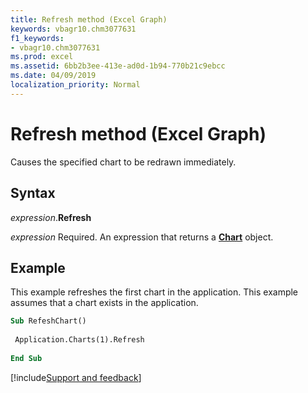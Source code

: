 ```yaml
---
title: Refresh method (Excel Graph)
keywords: vbagr10.chm3077631
f1_keywords:
- vbagr10.chm3077631
ms.prod: excel
ms.assetid: 6bb2b3ee-413e-ad0d-1b94-770b21c9ebcc
ms.date: 04/09/2019
localization_priority: Normal
---
```



# Refresh method (Excel Graph)

Causes the specified chart to be redrawn immediately.

## Syntax

_expression_.**Refresh**

_expression_ Required. An expression that returns a **[Chart](Excel.Chart-graph-object.md)** object.


## Example

This example refreshes the first chart in the application. This example assumes that a chart exists in the application.

```vb
Sub RefeshChart() 
 
 Application.Charts(1).Refresh 
 
End Sub
```

[!include[Support and feedback](~/includes/feedback-boilerplate.md)]